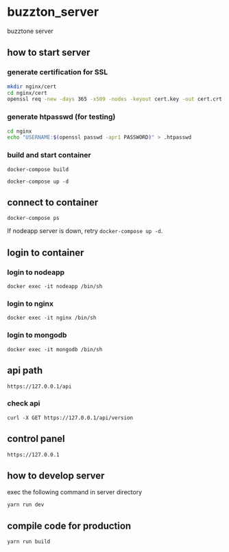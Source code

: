 # buzzton_server

buzztone server

## how to start server

### generate certification for SSL

```bash
mkdir nginx/cert
cd nginx/cert
openssl req -new -days 365 -x509 -nodes -keyout cert.key -out cert.crt
```

### generate htpasswd (for testing)
```bash
cd nginx
echo "USERNAME:$(openssl passwd -apr1 PASSWORD)" > .htpasswd
```

### build and start container

`docker-compose build`

`docker-compose up -d`

## connect to container 

`docker-compose ps`

If nodeapp server is down, retry `docker-compose up -d`.

## login to container

### login to nodeapp
`docker exec -it nodeapp /bin/sh`

### login to nginx
`docker exec -it nginx /bin/sh`

### login to mongodb
`docker exec -it mongodb /bin/sh`


## api path

`https://127.0.0.1/api`

### check api

`curl -X GET https://127.0.0.1/api/version`


## control panel

`https://127.0.0.1`


## how to develop server

exec the following command in server directory

`yarn run dev`

## compile code for production

`yarn run build`
